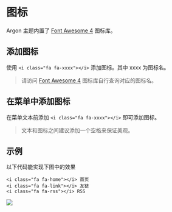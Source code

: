 # 图标

Argon 主题内置了 [Font Awesome 4](https://fontawesome.com/v4/icons/) 图标库。

## 添加图标

使用 `<i class="fa fa-xxxx"></i>` 添加图标。其中 xxxx 为图标名。

> 请访问 [Font Awesome 4](https://fontawesome.com/v4/icons/) 图标库自行查询对应的图标名。

## 在菜单中添加图标

在菜单文本前添加 `<i class="fa fa-xxxx"></i>` 即可添加图标。

> 文本和图标之间建议添加一个空格来保证美观。

## 示例

以下代码能实现下图中的效果

```
<i class="fa fa-home"></i> 首页
<i class="fa fa-link"></i> 友链
<i class="fa fa-rss"></i> RSS
```

![](/_media/icon-example.png)
